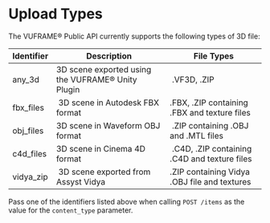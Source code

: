 # Upload Types

The VUFRAME® Public API currently supports the following types of 3D file:

Identifier | Description | File Types
---------- | ----------- | ----------
any_3d | 3D scene exported using the VUFRAME® Unity Plugin | .VF3D, .ZIP
fbx_files | 3D scene in Autodesk FBX format | .FBX, .ZIP containing .FBX and texture files
obj_files | 3D scene in Waveform OBJ format | .ZIP containing .OBJ and .MTL files
c4d_files | 3D scene in Cinema 4D format | .C4D, .ZIP containing .C4D and texture files
vidya_zip | 3D scene exported from Assyst Vidya | .ZIP containing Vidya .OBJ file and textures

<aside class="notice">
Pass one of the identifiers listed above when calling <code>POST /items</code> as the value for the <code>content_type</code> parameter.
</aside>

